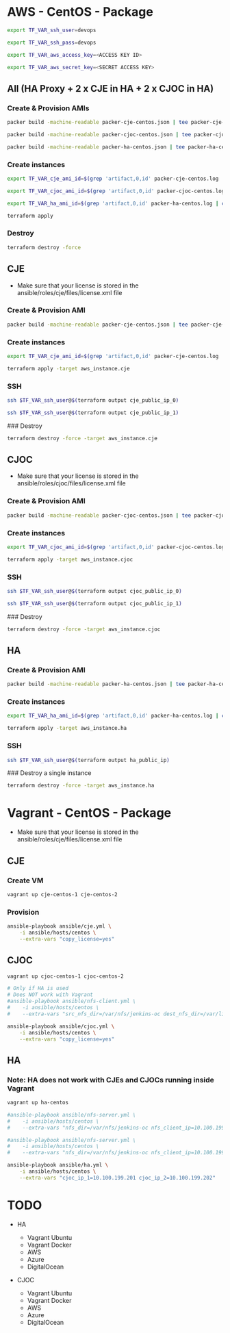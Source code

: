 AWS - CentOS - Package
======================

```bash
export TF_VAR_ssh_user=devops

export TF_VAR_ssh_pass=devops

export TF_VAR_aws_access_key=<ACCESS KEY ID>

export TF_VAR_aws_secret_key=<SECRET ACCESS KEY>
```

All (HA Proxy + 2 x CJE in HA + 2 x CJOC in HA)
-----------------------------------------------

### Create & Provision AMIs

```bash
packer build -machine-readable packer-cje-centos.json | tee packer-cje-centos.log

packer build -machine-readable packer-cjoc-centos.json | tee packer-cjoc-centos.log

packer build -machine-readable packer-ha-centos.json | tee packer-ha-centos.log
```

### Create instances

```bash
export TF_VAR_cje_ami_id=$(grep 'artifact,0,id' packer-cje-centos.log | cut -d, -f6 | cut -d: -f2)

export TF_VAR_cjoc_ami_id=$(grep 'artifact,0,id' packer-cjoc-centos.log | cut -d, -f6 | cut -d: -f2)

export TF_VAR_ha_ami_id=$(grep 'artifact,0,id' packer-ha-centos.log | cut -d, -f6 | cut -d: -f2)

terraform apply
```

### Destroy

```bash
terraform destroy -force
```

CJE
---

* Make sure that your license is stored in the ansible/roles/cje/files/license.xml file

### Create & Provision AMI

```bash
packer build -machine-readable packer-cje-centos.json | tee packer-cje-centos.log
```

### Create instances

```bash
export TF_VAR_cje_ami_id=$(grep 'artifact,0,id' packer-cje-centos.log | cut -d, -f6 | cut -d: -f2)

terraform apply -target aws_instance.cje
```

### SSH

```bash
ssh $TF_VAR_ssh_user@$(terraform output cje_public_ip_0)

ssh $TF_VAR_ssh_user@$(terraform output cje_public_ip_1)
```

### Destroy

```bash
terraform destroy -force -target aws_instance.cje
```

CJOC
----

* Make sure that your license is stored in the ansible/roles/cjoc/files/license.xml file

### Create & Provision AMI

```bash
packer build -machine-readable packer-cjoc-centos.json | tee packer-cjoc-centos.log
```

### Create instances

```bash
export TF_VAR_cjoc_ami_id=$(grep 'artifact,0,id' packer-cjoc-centos.log | cut -d, -f6 | cut -d: -f2)

terraform apply -target aws_instance.cjoc
```

### SSH

```bash
ssh $TF_VAR_ssh_user@$(terraform output cjoc_public_ip_0)

ssh $TF_VAR_ssh_user@$(terraform output cjoc_public_ip_1)
```

### Destroy

```bash
terraform destroy -force -target aws_instance.cjoc
```

HA
--

### Create & Provision AMI

```bash
packer build -machine-readable packer-ha-centos.json | tee packer-ha-centos.log
```

### Create instances

```bash
export TF_VAR_ha_ami_id=$(grep 'artifact,0,id' packer-ha-centos.log | cut -d, -f6 | cut -d: -f2)

terraform apply -target aws_instance.ha
```

### SSH

```bash
ssh $TF_VAR_ssh_user@$(terraform output ha_public_ip)
```

### Destroy a single instance

```bash
terraform destroy -force -target aws_instance.ha
```

Vagrant - CentOS - Package
==========================

* Make sure that your license is stored in the ansible/roles/cje/files/license.xml file

CJE
---

### Create VM

```bash
vagrant up cje-centos-1 cje-centos-2
```

### Provision

```bash
ansible-playbook ansible/cje.yml \
    -i ansible/hosts/centos \
    --extra-vars "copy_license=yes"
```

CJOC
----

```bash
vagrant up cjoc-centos-1 cjoc-centos-2

# Only if HA is used
# Does NOT work with Vagrant
#ansible-playbook ansible/nfs-client.yml \
#    -i ansible/hosts/centos \
#    --extra-vars "src_nfs_dir=/var/nfs/jenkins-oc dest_nfs_dir=/var/lib/jenkins-oc hosts_group=cjoc"

ansible-playbook ansible/cjoc.yml \
    -i ansible/hosts/centos \
    --extra-vars "copy_license=yes"
```

HA
--

### Note: HA does not work with CJEs and CJOCs running inside Vagrant

```bash
vagrant up ha-centos

#ansible-playbook ansible/nfs-server.yml \
#    -i ansible/hosts/centos \
#    --extra-vars "nfs_dir=/var/nfs/jenkins-oc nfs_client_ip=10.100.199.201"

#ansible-playbook ansible/nfs-server.yml \
#    -i ansible/hosts/centos \
#    --extra-vars "nfs_dir=/var/nfs/jenkins-oc nfs_client_ip=10.100.199.202"

ansible-playbook ansible/ha.yml \
    -i ansible/hosts/centos \
    --extra-vars "cjoc_ip_1=10.100.199.201 cjoc_ip_2=10.100.199.202"
```

TODO
====

* HA

  * Vagrant Ubuntu
  * Vagrant Docker
  * AWS
  * Azure
  * DigitalOcean

* CJOC

  * Vagrant Ubuntu
  * Vagrant Docker
  * AWS
  * Azure
  * DigitalOcean
